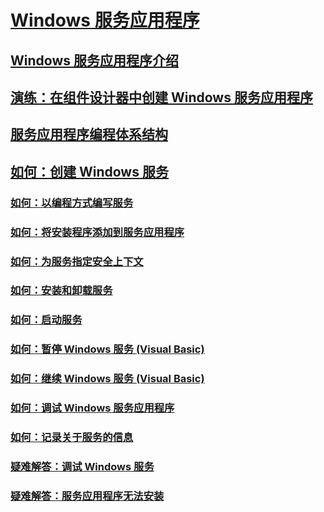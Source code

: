 # [Windows 服务应用程序](index.md)
## [Windows 服务应用程序介绍](introduction-to-windows-service-applications.md)
## [演练：在组件设计器中创建 Windows 服务应用程序](walkthrough-creating-a-windows-service-application-in-the-component-designer.md)
## [服务应用程序编程体系结构](service-application-programming-architecture.md)
## [如何：创建 Windows 服务](how-to-create-windows-services.md)
### [如何：以编程方式编写服务](how-to-write-services-programmatically.md)
### [如何：将安装程序添加到服务应用程序](how-to-add-installers-to-your-service-application.md)
### [如何：为服务指定安全上下文](how-to-specify-the-security-context-for-services.md)
### [如何：安装和卸载服务](how-to-install-and-uninstall-services.md)
### [如何：启动服务](how-to-start-services.md)
### [如何：暂停 Windows 服务 (Visual Basic)](how-to-pause-a-windows-service-visual-basic.md)
### [如何：继续 Windows 服务 (Visual Basic)](how-to-continue-a-windows-service-visual-basic.md)
### [如何：调试 Windows 服务应用程序](how-to-debug-windows-service-applications.md)
### [如何：记录关于服务的信息](how-to-log-information-about-services.md)
### [疑难解答：调试 Windows 服务](troubleshooting-debugging-windows-services.md)
### [疑难解答：服务应用程序无法安装](troubleshooting-service-application-wont-install.md)
